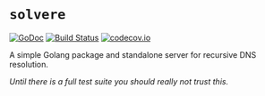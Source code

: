 # `solvere`

[![GoDoc](https://godoc.org/github.com/rolandshoemaker/solvere?status.svg)](https://godoc.org/github.com/rolandshoemaker/solvere) [![Build Status](https://travis-ci.org/rolandshoemaker/solvere.svg?branch=master)](https://travis-ci.org/rolandshoemaker/solvere) [![codecov.io](http://codecov.io/github/rolandshoemaker/solvere/coverage.svg?branch=master)](http://codecov.io/github/rolandshoemaker/solvere?branch=master)

A simple Golang package and standalone server for recursive DNS resolution.

_Until there is a full test suite you should really *not trust this*._
